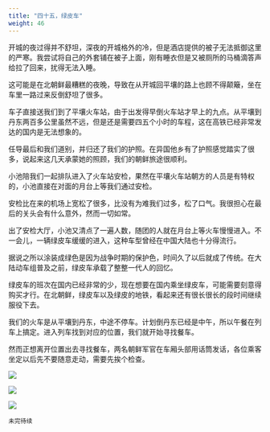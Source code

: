 ```yaml
---
title: "四十五，绿皮车"
weight: 46
---
```


开城的夜过得并不舒坦，深夜的开城格外的冷，但是酒店提供的被子无法抵御这里的严寒。我尝试将自己的外套铺在被子上面，刚有睡衣但是又被厕所的马桶滴答声给拉了回来，扰得无法入睡。

这可能是在北朝鲜最糟糕的夜晚，导致在从开城回平壤的路上也顾不得颠簸，坐在车里一路过来反倒舒坦了很多。

车子直接送我们到了平壤火车站，由于出发得早倒火车站才早上的九点。从平壤到丹东两百多公里虽然不远，但是还是需要四五个小时的车程，这在高铁已经非常发达的国内是无法想象的。

任导最后和我们道别，并归还了我们的护照。在异国他乡有了护照感觉踏实了很多，说起来这几天承蒙她的照顾，我们的朝鲜旅途很顺利。

小池陪我们一起排队进入了火车站安检，果然在平壤火车站朝方的人员是有特权的，小池直接在对面的月台上等我们通过安检。

安检比在来的机场上宽松了很多，比没有为难我们过多，松了口气。我很担心在最后的关头会有什么意外，然而一切如常。

出了安检大厅，小池又清点了一遍人数，随团的人就在月台上等火车慢慢进入。不一会儿，一辆绿皮车缓缓的进入，这种车型曾经在中国大陆也十分得流行。

据说之所以涂装成绿色是因为战争时期的保护色，时间久了以后就成了传统。在大陆动车组普及之前，绿皮车承载了整整一代人的回忆。

绿皮车的班次在国内已经非常的少，现在想要在国内乘坐绿皮车，可能需要刻意得购买才行。在北朝鲜，绿皮车以及绿皮的地铁，看起来还有很长很长的段时间继续服役下去。

我们的火车是从平壤到丹东，中途不停车。计划倒丹东已经是中午，所以午餐在列车上搞定。进入列车找到对应的位置，我们就开始寻找餐车。

然而正想离开位置出去寻找餐车，两名朝鲜军官在车厢头部用话筒发话，各位乘客坐定以后先不要随意走动，需要先挨个检查。

![](/north-korea/0661.jpg)

![](/north-korea/0662.jpg)

![](/north-korea/0665.jpg)

`未完待续`

